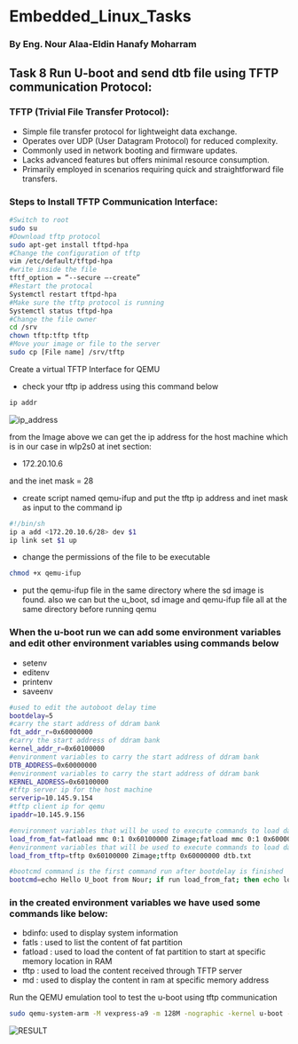 # Embedded_Linux_Tasks



### By Eng. Nour Alaa-Eldin Hanafy Moharram



## Task 8 Run U-boot and send dtb file using TFTP communication Protocol:



### TFTP (Trivial File Transfer Protocol):

* Simple file transfer protocol for lightweight data exchange.
* Operates over UDP (User Datagram Protocol) for reduced complexity.
* Commonly used in network booting and firmware updates.
* Lacks advanced features but offers minimal resource consumption.
* Primarily employed in scenarios requiring quick and straightforward file transfers.



### Steps to Install TFTP Communication Interface:

```bash
#Switch to root
sudo su
#Download tftp protocol
sudo apt-get install tftpd-hpa
#Change the configuration of tftp
vim /etc/default/tftpd-hpa
#write inside the file
tftf_option = “--secure –-create”
#Restart the protocal
Systemctl restart tftpd-hpa
#Make sure the tftp protocol is running
Systemctl status tftpd-hpa
#Change the file owner
cd /srv
chown tftp:tftp tftp 
#Move your image or file to the server
sudo cp [File name] /srv/tftp
```

Create a virtual TFTP Interface for QEMU

* check your tftp ip address using this command below

```bash
ip addr 
```

![ip_address](/home/nourmoharram/GIT_REPO/Embedded_Linux/README.assets/ip_address.png)

from the Image above we can get the ip address for the host machine which is in our case in wlp2s0 at inet section:

* 172.20.10.6

and the inet mask = 28

* create script named qemu-ifup and put the tftp ip address and inet mask as input to the command ip

```bash
#!/bin/sh
ip a add <172.20.10.6/28> dev $1
ip link set $1 up

```

* change the permissions of the file to be executable

```bash
chmod +x qemu-ifup
```

* put the qemu-ifup file in the same directory where the sd image is found. also we can but the u_boot, sd image and qemu-ifup file all at the same directory before running qemu

### When the u-boot run we can add some environment variables and edit other environment variables using commands below

* setenv
* editenv
* printenv
* saveenv

```bash
#used to edit the autoboot delay time
bootdelay=5 
#carry the start address of ddram bank 
fdt_addr_r=0x60000000 
#carry the start address of ddram bank
kernel_addr_r=0x60100000 
#environment variables to carry the start address of ddram bank
DTB_ADDRESS=0x60000000 
#environment variables to carry the start address of ddram bank
KERNEL_ADDRESS=0x60100000 
#tftp server ip for the host machine
serverip=10.145.9.154 
#tftp client ip for qemu
ipaddr=10.145.9.156 

#environment variables that will be used to execute commands to load data from fat partition
load_from_fat=fatload mmc 0:1 0x60100000 Zimage;fatload mmc 0:1 0x60000000 dtb.txt
#environment variables that will be used to execute commands to load data from tftp server
load_from_tftp=tftp 0x60100000 Zimage;tftp 0x60000000 dtb.txt

#bootcmd command is the first command run after bootdelay is finished 
bootcmd=echo Hello U_boot from Nour; if run load_from_fat; then echo load from fat success; elif run load_from_tftp; then echo load from tftp success; else echo no load success; fi

```

### in the created environment variables we have used some commands like below:

* bdinfo: used to display system information
* fatls : used to list the content of fat partition
* fatload : used to load the content of fat partition to start at specific memory location in RAM
* tftp : used to load the content received through TFTP server
* md : used to display the content in ram at specific memory address

Run the QEMU emulation tool to test the u-boot using tftp communication

```bash
sudo qemu-system-arm -M vexpress-a9 -m 128M -nographic -kernel u-boot -sd sd.img -net tap,script=./qemu-ifup -net nic 
```

![RESULT](/home/nourmoharram/GIT_REPO/Embedded_Linux/README.assets/RESULT.png)
